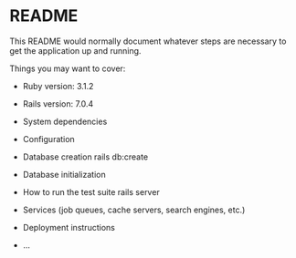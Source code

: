 # README

This README would normally document whatever steps are necessary to get the
application up and running.

Things you may want to cover:

* Ruby version:
    3.1.2
* Rails version:
    7.0.4
* System dependencies

* Configuration

* Database creation
    rails db:create
* Database initialization

* How to run the test suite
    rails server

* Services (job queues, cache servers, search engines, etc.)

* Deployment instructions

* ...

